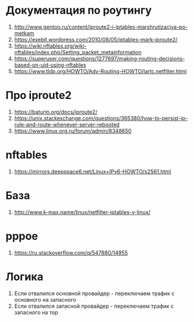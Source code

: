 # Документация по роутингу
1. http://www.gentoo.ru/content/iproute2-i-iptables-marshrutizaciya-po-metkam
1. https://exebit.wordpress.com/2010/08/05/iptables-mark-iproute2/
1. https://wiki.nftables.org/wiki-nftables/index.php/Setting_packet_metainformation
1. https://superuser.com/questions/1277697/making-routing-decisions-based-on-uid-using-nftables
1. https://www.tldp.org/HOWTO/Adv-Routing-HOWTO/lartc.netfilter.html

# Про iproute2
1. https://baturin.org/docs/iproute2/
1. https://unix.stackexchange.com/questions/365380/how-to-persist-ip-rule-and-route-whenever-server-rebooted
1. https://www.linux.org.ru/forum/admin/8348650

# nftables
1. https://mirrors.deepspace6.net/Linux+IPv6-HOWTO/x2561.html

# База
1. http://www.k-max.name/linux/netfilter-iptables-v-linux/

# pppoe
1. https://ru.stackoverflow.com/q/547880/14955

# Логика
1. Если отвалился основной провайдер - переключаем трафик с основного на запасного
1. Если отвалился запасной провайдер - переключаем трафик с запасного на тор
